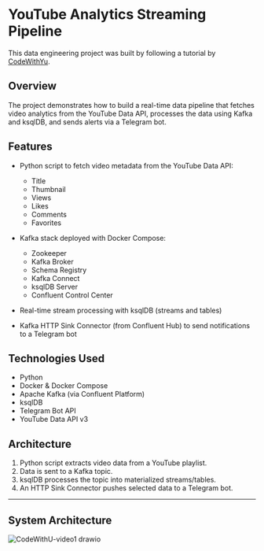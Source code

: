 # YouTube Analytics Streaming Pipeline

This data engineering project was built by following a tutorial by [CodeWithYu](https://youtu.be/0aqSjJ3-4NI?si=aeXUqwrEZKa0H767).

## Overview

The project demonstrates how to build a real-time data pipeline that fetches video analytics from the YouTube Data API, processes the data using Kafka and ksqlDB, and sends alerts via a Telegram bot.

## Features

* Python script to fetch video metadata from the YouTube Data API:

  * Title
  * Thumbnail
  * Views
  * Likes
  * Comments
  * Favorites
* Kafka stack deployed with Docker Compose:

  * Zookeeper
  * Kafka Broker
  * Schema Registry
  * Kafka Connect
  * ksqlDB Server
  * Confluent Control Center
* Real-time stream processing with ksqlDB (streams and tables)
* Kafka HTTP Sink Connector (from Confluent Hub) to send notifications to a Telegram bot

## Technologies Used

* Python
* Docker & Docker Compose
* Apache Kafka (via Confluent Platform)
* ksqlDB
* Telegram Bot API
* YouTube Data API v3

## Architecture

1. Python script extracts video data from a YouTube playlist.
2. Data is sent to a Kafka topic.
3. ksqlDB processes the topic into materialized streams/tables.
4. An HTTP Sink Connector pushes selected data to a Telegram bot.

---
## System Architecture
![CodeWithU-video1 drawio](https://github.com/user-attachments/assets/c9939452-29ae-42f8-849b-e925c832fae3)
